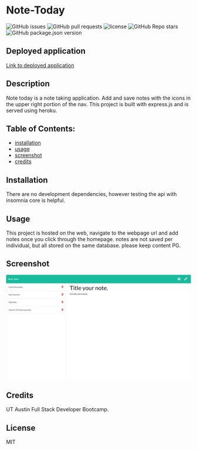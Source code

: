 
# Note-Today

![GitHub issues](https://img.shields.io/github/issues/CaseyDeriso/Note-Today) ![GitHub pull requests](https://img.shields.io/github/issues-pr/CaseyDeriso/Note-Today) ![license](https://img.shields.io/github/license/CaseyDeriso/Note-Today) ![GitHub Repo stars](https://img.shields.io/github/stars/CaseyDeriso/Note-Today?style=social) ![GitHub package.json version](https://img.shields.io/github/package-json/v/CaseyDeriso/Note-Today)

## Deployed application

[Link to deployed application](https://arcane-mesa-14449.herokuapp.com/)

## Description

Note today is a note taking application. Add and save notes with the icons in the upper right portion of the nav. This project is built with express.js and is served using heroku. 

## Table of Contents:
* [installation](#installation)
* [usage](#usage)
* [screenshot](#screenshot)
* [credits](#credits)


## Installation 

There are no development dependencies, however testing the api with insomnia core is helpful.

## Usage 

This project is hosted on the web, navigate to the webpage url and add notes once you click through the homepage. notes are not saved per individual, but all stored on the same database. please keep content PG. 

## Screenshot
![Screenshot of Application](./public/assets/imgs/screenshot.jpg)
      

## Credits

UT Austin Full Stack Developer Bootcamp.

## License 

MIT
